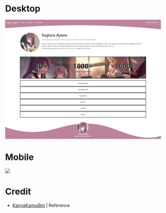 # Desktop

<img src="./data/img/ss.png">

# Mobile

<img src="./img/sss.png">

# Credit

- [KannaKamuiBot](https://www.kannakamuibot.xyz/) | Reference
